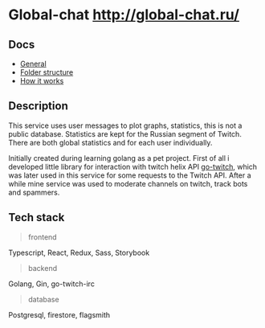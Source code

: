 # Global-chat <http://global-chat.ru/>

## Docs

- [General](general/README.md)
- [Folder structure](folder-structure/README.md)
- [How it works](how-it-works/README.md)

## Description

This service uses user messages to plot graphs, statistics, this is not a public database. Statistics are kept for the Russian segment of Twitch. There are both global statistics and for each user individually.

Initially created during learning golang as a pet project. First of all i developed little library for interaction with twitch helix API [go-twitсh](https://github.com/holypower777/go-twitch), which was later used in this service for some requests to the Twitch API. After a while mine service was used to moderate channels on twitch, track bots and spammers.

## Tech stack

> frontend

Typescript, React, Redux, Sass, Storybook

> backend

Golang, Gin, go-twitch-irc

> database

Postgresql, firestore, flagsmith
